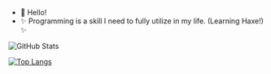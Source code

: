 - 👋 Hello!
- ✨ Programming is a skill I need to fully utilize in my life. (Learning Haxe!) ✨

![GitHub Stats](https://github-readme-stats.vercel.app/api?username=thesuperpig56&show_icons=true&theme=radical&count_private=true)

[![Top Langs](https://github-readme-stats.vercel.app/api/top-langs/?username=thesuperpig56&theme=radical&hide=lua)](https://github.com/anuraghazra/github-readme-stats)

<!---
thesuperpig56/thesuperpig56 is a ✨ special ✨ repository because its `README.md` (this file) appears on your GitHub profile.
You can click the Preview link to take a look at your changes.
--->
